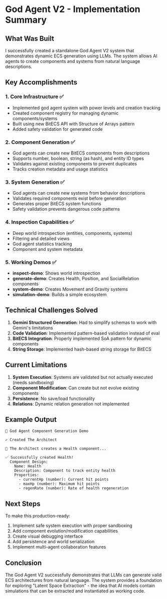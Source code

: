 # God Agent V2 - Implementation Summary

## What Was Built

I successfully created a standalone God Agent V2 system that demonstrates dynamic ECS generation using LLMs. The system allows AI agents to create components and systems from natural language descriptions.

## Key Accomplishments

### 1. Core Infrastructure ✅
- Implemented god agent system with power levels and creation tracking
- Created component registry for managing dynamic components/systems
- Built using new BitECS API with Structure of Arrays pattern
- Added safety validation for generated code

### 2. Component Generation ✅
- God agents can create new BitECS components from descriptions
- Supports number, boolean, string (as hash), and entity ID types
- Validates against existing components to prevent duplicates
- Tracks creation metadata and usage statistics

### 3. System Generation ✅
- God agents can create new systems from behavior descriptions
- Validates required components exist before generation
- Generates proper BitECS system functions
- Safety validation prevents dangerous code patterns

### 4. Inspection Capabilities ✅
- Deep world introspection (entities, components, systems)
- Filtering and detailed views
- God agent statistics tracking
- Component and system metadata

### 5. Working Demos ✅
- **inspect-demo**: Shows world introspection
- **generate-demo**: Creates Health, Position, and SocialRelation components
- **system-demo**: Creates Movement and Gravity systems
- **simulation-demo**: Builds a simple ecosystem

## Technical Challenges Solved

1. **Gemini Structured Generation**: Had to simplify schemas to work with Gemini's limitations
2. **Code Validation**: Implemented pattern-based validation instead of eval
3. **BitECS Integration**: Properly implemented SoA pattern for dynamic components
4. **String Storage**: Implemented hash-based string storage for BitECS

## Current Limitations

1. **System Execution**: Systems are validated but not actually executed (needs sandboxing)
2. **Component Modification**: Can create but not evolve existing components
3. **Persistence**: No save/load functionality
4. **Relations**: Dynamic relation generation not implemented

## Example Output

```
🔨 God Agent Component Generation Demo

✓ Created The Architect

🔨 The Architect creates a Health component...

✅ Successfully created Health!
  Component Design:
    Name: Health
    Description: Component to track entity health
    Properties:
      - currentHp (number): Current hit points
      - maxHp (number): Maximum hit points
      - regenRate (number): Rate of health regeneration
```

## Next Steps

To make this production-ready:
1. Implement safe system execution with proper sandboxing
2. Add component evolution/modification capabilities
3. Create visual debugging interface
4. Add persistence and world serialization
5. Implement multi-agent collaboration features

## Conclusion

The God Agent V2 successfully demonstrates that LLMs can generate valid ECS architectures from natural language. The system provides a foundation for exploring "Latent Space Extraction" - the idea that AI models contain simulations that can be extracted and instantiated as working code.
